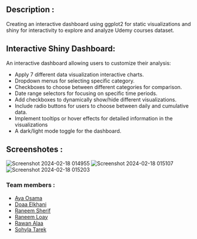 ## Description : 
Creating an interactive dashboard using ggplot2 for static visualizations 
and shiny for interactivity to explore and analyze Udemy courses dataset.

## Interactive Shiny Dashboard: 
  An interactive dashboard allowing users to customize their 
  analysis:
- Apply 7 different data visualization interactive charts.  
- Dropdown menus for selecting specific category. 
- Checkboxes to choose between different categories for comparison. 
- Date range selectors for focusing on specific time periods. 
- Add checkboxes to dynamically show/hide different visualizations. 
- Include radio buttons for users to choose between daily and 
  cumulative data. 
- Implement tooltips or hover effects for detailed information in the 
 visualizations
- A dark/light mode toggle for the dashboard.

 ## Screenshotes : 
![Screenshot 2024-02-18 014955](https://github.com/aya-mourad/Udemy-Courses-Shiny-Dashboard/assets/103879659/78eb2a02-fdb4-4a9e-afee-930fc81b3e69)
![Screenshot 2024-02-18 015107](https://github.com/aya-mourad/Udemy-Courses-Shiny-Dashboard/assets/103879659/d84fbf39-6274-4586-91f2-af307f0ac22e)
![Screenshot 2024-02-18 015203](https://github.com/aya-mourad/Udemy-Courses-Shiny-Dashboard/assets/103879659/d4e727bc-43dd-47ab-9148-9208af0042df)

### Team members :
- [Aya Osama](https://github.com/aya-mourad)
- [Doaa Elkhani](https://github.com/)
- [Raneem Sherif](https://github.com/Raneeml)
- [Raneem Loay](https://github.com/RaneemLoay)
- [Rawan Alaa](https://github.com/12Rawan) 
- [Sohyla Tarek](https://github.com/Sohyla31)
